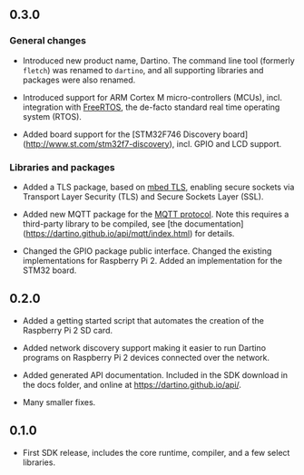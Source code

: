 ## 0.3.0

### General changes

* Introduced new product name, Dartino. The command line tool (formerly
 `fletch`) was renamed to `dartino`, and all supporting libraries and packages
 were also renamed.

* Introduced support for ARM Cortex M micro-controllers (MCUs), incl.
 integration with [FreeRTOS](http://www.freertos.org/), the de-facto standard
 real time operating system (RTOS).

* Added board support for the [STM32F746 Discovery board]
(http://www.st.com/stm32f7-discovery), incl. GPIO and LCD support.

### Libraries and packages

* Added a TLS package, based on [mbed TLS](https://tls.mbed.org/), enabling
 secure sockets via Transport Layer Security (TLS) and Secure Sockets Layer
 (SSL).

* Added new MQTT package for the [MQTT protocol](http://mqtt.org/). Note this
 requires a third-party library to be compiled, see [the documentation]
 (https://dartino.github.io/api/mqtt/index.html) for details.

* Changed the GPIO package public interface. Changed the existing
 implementations for Raspberry Pi 2. Added an implementation for the STM32
 board.

## 0.2.0

* Added a getting started script that automates the creation of the Raspberry Pi 2
 SD card.

* Added network discovery support making it easier to run Dartino programs on
 Raspberry Pi 2 devices connected over the network.

* Added generated API documentation. Included in the SDK download in the docs
 folder, and online at https://dartino.github.io/api/.

* Many smaller fixes.

## 0.1.0

* First SDK release, includes the core runtime, compiler, and a few select
 libraries.
